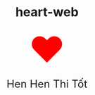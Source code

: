 # heart-web
<!DOCTYPE html>
<html lang="en">
<head>
  <meta charset="UTF-8">
  <meta name="viewport" content="width=device-width, initial-scale=1.0">
  <title>Hen Hen Thi Tốt</title>
  <style>
    body {
      display: flex;
      flex-direction: column;
      align-items: center;
      justify-content: center;
      height: 100vh;
      margin: 0;
    }
    .heart {
      color: red;
      font-size: 5rem;
    }
    .title {
      font-size: 1.5rem;
      margin-top: 1rem;
    }
  </style>
</head>
<body>
  <div class="heart">&hearts;</div>
  <div class="title">Hen Hen Thi Tốt</div>
</body>
</html>
